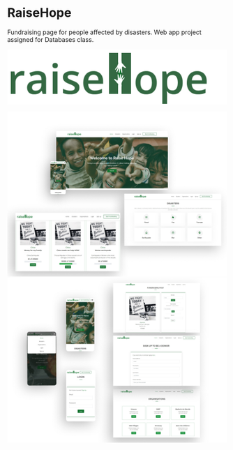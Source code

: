 # RaiseHope
Fundraising page for people affected by disasters. Web app project assigned for Databases class.
<p></p>
<p align="center">
  <img src="./image/3.jpg">
</p>
<p align="center">
  <img src="./image/1.jpg">
  <img src="./image/2.jpg">
</p>

